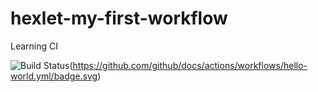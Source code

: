 # hexlet-my-first-workflow
Learning CI

![Build Status](https://github.com/github/docs/actions/workflows/main.yml/badge.svg)(https://github.com/github/docs/actions/workflows/hello-world.yml/badge.svg)
